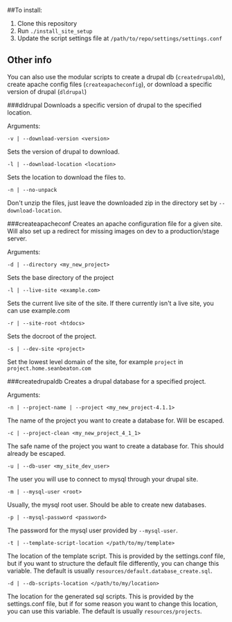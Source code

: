 ##To install:
1. Clone this repository
2. Run `./install_site_setup`
3. Update the script settings file at `/path/to/repo/settings/settings.conf`

## Other info
You can also use the modular scripts to create a drupal db (`createdrupaldb`), create apache config files (`createapacheconfig`), or download a specific version of drupal (`dldrupal`)

###dldrupal
Downloads a specific version of drupal to the specified location.

Arguments:

`-v | --download-version <version>`

Sets the version of drupal to download.

`-l | --download-location <location>`

Sets the location to download the files to.

`-n | --no-unpack`

Don't unzip the files, just leave the downloaded zip in the directory set by `--download-location`.

###createapacheconf
Creates an apache configuration file for a given site. Will also set up a redirect for missing images on dev to a production/stage server.

Arguments:

`-d | --directory <my_new_project>`

Sets the base directory of the project

`-l | --live-site <example.com>`

Sets the current live site of the site. If there currently isn't a live site, you can use example.com

`-r | --site-root <htdocs>`

Sets the docroot of the project.

`-s | --dev-site <project>`

Set the lowest level domain of the site, for example `project` in `project.home.seanbeaton.com`

###createdrupaldb
Creates a drupal database for a specified project.

Arguments:

`-n | --project-name | --project <my_new_project-4.1.1>`

The name of the project you want to create a database for. Will be escaped.

`-c | --project-clean <my_new_project_4_1_1>`

The safe name of the project you want to create a database for. This should already be escaped.

`-u | --db-user <my_site_dev_user>`

The user you will use to connect to mysql through your drupal site.

`-m | --mysql-user <root>`

Usually, the mysql root user. Should be able to create new databases.

`-p | --mysql-password <password>`

The password for the mysql user provided by `--mysql-user`.

`-t | --template-script-location </path/to/my/template>`

The location of the template script. This is provided by the settings.conf file, but if you want to structure the default file differently, you can change this variable. The default is usually `resources/default.database_create.sql`.

`-d | --db-scripts-location </path/to/my/location>`

The location for the generated sql scripts. This is provided by the settings.conf file, but if for some reason you want to change this location, you can use this variable. The default is usually `resources/projects`.

